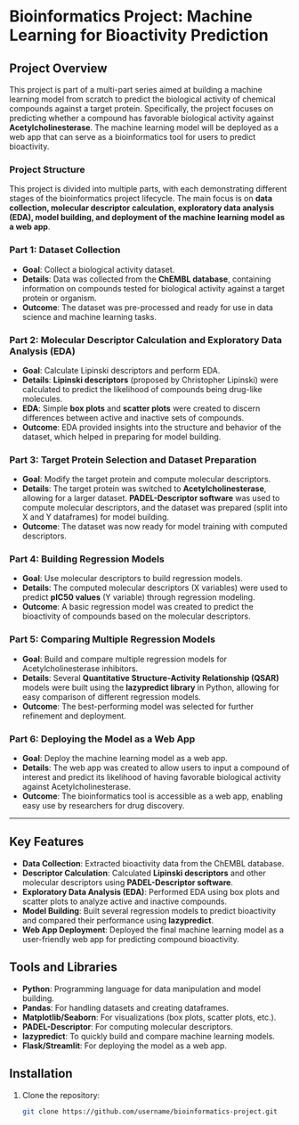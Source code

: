 # Bioinformatics Project: Machine Learning for Bioactivity Prediction

## Project Overview

This project is part of a multi-part series aimed at building a machine learning model from scratch to predict the biological activity of chemical compounds against a target protein. Specifically, the project focuses on predicting whether a compound has favorable biological activity against **Acetylcholinesterase**. The machine learning model will be deployed as a web app that can serve as a bioinformatics tool for users to predict bioactivity.

### Project Structure

This project is divided into multiple parts, with each demonstrating different stages of the bioinformatics project lifecycle. The main focus is on **data collection, molecular descriptor calculation, exploratory data analysis (EDA), model building, and deployment of the machine learning model as a web app**.

### Part 1: Dataset Collection
- **Goal**: Collect a biological activity dataset.
- **Details**: Data was collected from the **ChEMBL database**, containing information on compounds tested for biological activity against a target protein or organism.
- **Outcome**: The dataset was pre-processed and ready for use in data science and machine learning tasks.

### Part 2: Molecular Descriptor Calculation and Exploratory Data Analysis (EDA)
- **Goal**: Calculate Lipinski descriptors and perform EDA.
- **Details**: **Lipinski descriptors** (proposed by Christopher Lipinski) were calculated to predict the likelihood of compounds being drug-like molecules. 
- **EDA**: Simple **box plots** and **scatter plots** were created to discern differences between active and inactive sets of compounds.
- **Outcome**: EDA provided insights into the structure and behavior of the dataset, which helped in preparing for model building.

### Part 3: Target Protein Selection and Dataset Preparation
- **Goal**: Modify the target protein and compute molecular descriptors.
- **Details**: The target protein was switched to **Acetylcholinesterase**, allowing for a larger dataset. **PADEL-Descriptor software** was used to compute molecular descriptors, and the dataset was prepared (split into X and Y dataframes) for model building.
- **Outcome**: The dataset was now ready for model training with computed descriptors.

### Part 4: Building Regression Models
- **Goal**: Use molecular descriptors to build regression models.
- **Details**: The computed molecular descriptors (X variables) were used to predict **pIC50 values** (Y variable) through regression modeling.
- **Outcome**: A basic regression model was created to predict the bioactivity of compounds based on the molecular descriptors.

### Part 5: Comparing Multiple Regression Models
- **Goal**: Build and compare multiple regression models for Acetylcholinesterase inhibitors.
- **Details**: Several **Quantitative Structure-Activity Relationship (QSAR)** models were built using the **lazypredict library** in Python, allowing for easy comparison of different regression models.
- **Outcome**: The best-performing model was selected for further refinement and deployment.

### Part 6: Deploying the Model as a Web App
- **Goal**: Deploy the machine learning model as a web app.
- **Details**: The web app was created to allow users to input a compound of interest and predict its likelihood of having favorable biological activity against Acetylcholinesterase. 
- **Outcome**: The bioinformatics tool is accessible as a web app, enabling easy use by researchers for drug discovery.

---

## Key Features

- **Data Collection**: Extracted bioactivity data from the ChEMBL database.
- **Descriptor Calculation**: Calculated **Lipinski descriptors** and other molecular descriptors using **PADEL-Descriptor software**.
- **Exploratory Data Analysis (EDA)**: Performed EDA using box plots and scatter plots to analyze active and inactive compounds.
- **Model Building**: Built several regression models to predict bioactivity and compared their performance using **lazypredict**.
- **Web App Deployment**: Deployed the final machine learning model as a user-friendly web app for predicting compound bioactivity.

## Tools and Libraries

- **Python**: Programming language for data manipulation and model building.
- **Pandas**: For handling datasets and creating dataframes.
- **Matplotlib/Seaborn**: For visualizations (box plots, scatter plots, etc.).
- **PADEL-Descriptor**: For computing molecular descriptors.
- **lazypredict**: To quickly build and compare machine learning models.
- **Flask/Streamlit**: For deploying the model as a web app.

## Installation

1. Clone the repository:
   ```bash
   git clone https://github.com/username/bioinformatics-project.git
